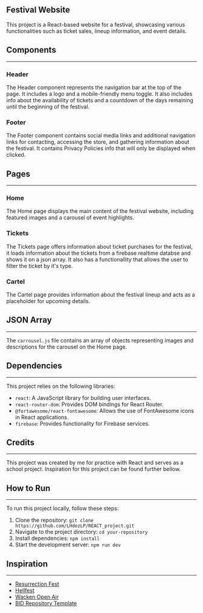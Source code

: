 ## Festival Website
This project is a React-based website for a festival, showcasing various functionalities such as ticket sales, lineup information, and event details.

## Components
---
### Header
The Header component represents the navigation bar at the top of the page. It includes a logo and a mobile-friendly menu toggle. It also includes info about the availability of tickets and a countdown of the days remaining until the beginning of the festival.


### Footer
The Footer component contains social media links and additional navigation links for contacting, accessing the store, and gathering information about the festival. It contains Privacy Policies info that will only be displayed when clicked.

## Pages
---
### Home
The Home page displays the main content of the festival website, including featured images and a carousel of event highlights.

### Tickets
The Tickets page offers information about ticket purchases for the festival, it loads information about the tickets from a firebase realtime databse and shows it on a json array. It also has a functionallity that allows the user to filter the ticket by it's type. 

### Cartel
The Cartel page provides information about the festival lineup and acts as a placeholder for upcoming details.

## JSON Array
---
The `carrousel.js` file contains an array of objects representing images and descriptions for the carousel on the Home page.

## Dependencies
---
This project relies on the following libraries:

- `react`: A JavaScript library for building user interfaces.
- `react-router-dom`: Provides DOM bindings for React Router.
- `@fortawesome/react-fontawesome`: Allows the use of FontAwesome icons in React applications.
- `firebase`: Provides functionality for Firebase services.

## Credits
---
This project was created by me for practice with React and serves as a school project. Inspiration for this project can be found further bellow.

## How to Run
---
To run this project locally, follow these steps:

1. Clone the repository: `git clone https://github.com/LHdezLP/REACT_project.git`
2. Navigate to the project directory: `cd your-repository`
3. Install dependencies: `npm install`
4. Start the development server: `npm run dev`

## Inspiration
---
- [Resurrection Fest](https://www.resurrectionfest.es/)
- [Hellfest](https://hellfest.fr/)
- [Wacken Open Air](https://www.wacken.com/en/)
- [BID Repository Template](https://github.com/EL-BID/Plantilla-de-repositorio/blob/master/README.md?plain=1)


